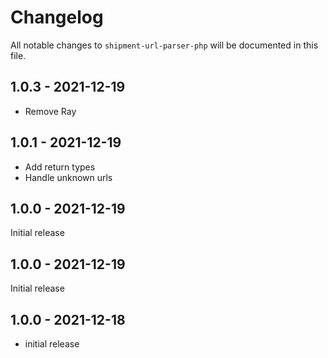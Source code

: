 # Changelog

All notable changes to `shipment-url-parser-php` will be documented in this file.

## 1.0.3 - 2021-12-19

- Remove Ray

## 1.0.1 - 2021-12-19

- Add return types
- Handle unknown urls

## 1.0.0 - 2021-12-19

Initial release

## 1.0.0 - 2021-12-19

Initial release

## 1.0.0 - 2021-12-18

- initial release

